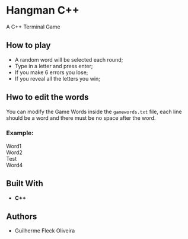 # Hangman C++

A C++ Terminal Game

## How to play

* A random word will be selected each round;
* Type in a letter and press enter;
* If you make 6 errors you lose;
* If you reveal all the letters you win;

## Hwo to edit the words

You can modify the Game Words inside the `gamewords.txt` file, each line should be a word and there must be no space after the word.

### Example: 
Word1\
Word2\
Test\
Word4

## Built With

* **C++**

## Authors

* Guilherme Fleck Oliveira
